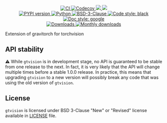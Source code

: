 <p align="center">
    <a href="https://github.com/durandtibo/gravitorch-vision/actions">
        <img alt="CI" src="https://github.com/durandtibo/gravitorch-vision/workflows/CI/badge.svg?event=push&branch=main">
    </a>
    <a href="https://codecov.io/gh/durandtibo/gravitorch-vision">
        <img alt="Codecov" src="https://codecov.io/gh/durandtibo/gravitorch-vision/branch/main/graph/badge.svg">
    </a>
    <a href="https://codeclimate.com/github/durandtibo/gravitorch-vision/maintainability">
        <img src="https://api.codeclimate.com/v1/badges/cbedbd2a20bf2a21cf22/maintainability" />
    </a>
    <a href="https://codeclimate.com/github/durandtibo/gravitorch-vision/test_coverage">
        <img src="https://api.codeclimate.com/v1/badges/cbedbd2a20bf2a21cf22/test_coverage" />
    </a>
    <br/>
    <a href="https://pypi.org/project/gtvision/">
        <img alt="PYPI version" src="https://img.shields.io/pypi/v/gtvision">
    </a>
    <a href="https://pypi.org/project/gtvision/">
        <img alt="Python" src="https://img.shields.io/pypi/pyversions/gtvision.svg">
    </a>
    <a href="https://opensource.org/licenses/BSD-3-Clause">
        <img alt="BSD-3-Clause" src="https://img.shields.io/pypi/l/gtvision">
    </a>
    <a href="https://github.com/psf/black">
        <img  alt="Code style: black" src="https://img.shields.io/badge/code%20style-black-000000.svg">
    </a>
    <a href="https://google.github.io/styleguide/pyguide.html#s3.8-comments-and-docstrings">
        <img  alt="Doc style: google" src="https://img.shields.io/badge/%20style-google-3666d6.svg">
    </a>
    <br/>
    <a href="https://pepy.tech/project/gtvision">
        <img  alt="Downloads" src="https://static.pepy.tech/badge/gtvision">
    </a>
    <a href="https://pepy.tech/project/gtvision">
        <img  alt="Monthly downloads" src="https://static.pepy.tech/badge/gtvision/month">
    </a>
    <br/>
</p>

Extension of gravitorch for torchvision

## API stability

:warning: While `gtvision` is in development stage, no API is guaranteed to be stable from one
release to the next. In fact, it is very likely that the API will change multiple times before a
stable 1.0.0 release. In practice, this means that upgrading `gtvision` to a new version will
possibly break any code that was using the old version of `gtvision`.

## License

`gtvision` is licensed under BSD 3-Clause "New" or "Revised" license available
in [LICENSE](LICENSE) file.
